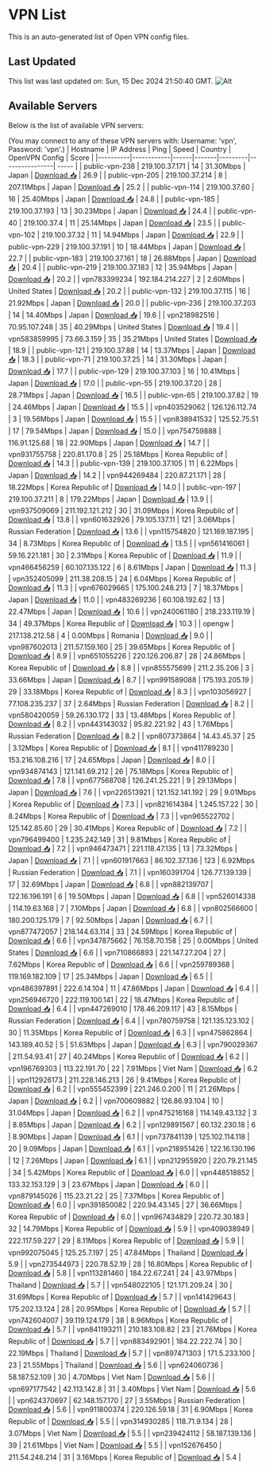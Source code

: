# VPN List

This is an auto-generated list of Open VPN config files.

## Last Updated

This list was last updated on: Sun, 15 Dec 2024 21:50:40 GMT.
![Alt](https://repobeats.axiom.co/api/embed/186b98318ef1479477931607c1ad7d823f12451f.svg "Repobeats analytics image")

## Available Servers

Below is the list of available VPN servers:

(You may connect to any of these VPN servers with: Username: 'vpn', Password: 'vpn'.)
| Hostname | IP Address | Ping | Speed | Country | OpenVPN Config | Score |
|----------|------------|------|-------|---------|----------------| ----- |
| public-vpn-238 | 219.100.37.171 | 14 | 31.30Mbps | Japan | [Download 📥](./configs/server_0_JP.ovpn) | 26.9 |
| public-vpn-205 | 219.100.37.214 | 8 | 207.11Mbps | Japan | [Download 📥](./configs/server_1_JP.ovpn) | 25.2 |
| public-vpn-114 | 219.100.37.60 | 16 | 25.40Mbps | Japan | [Download 📥](./configs/server_2_JP.ovpn) | 24.8 |
| public-vpn-185 | 219.100.37.193 | 13 | 30.23Mbps | Japan | [Download 📥](./configs/server_3_JP.ovpn) | 24.4 |
| public-vpn-40 | 219.100.37.4 | 11 | 25.14Mbps | Japan | [Download 📥](./configs/server_4_JP.ovpn) | 23.5 |
| public-vpn-102 | 219.100.37.32 | 11 | 14.94Mbps | Japan | [Download 📥](./configs/server_5_JP.ovpn) | 22.9 |
| public-vpn-229 | 219.100.37.191 | 10 | 18.44Mbps | Japan | [Download 📥](./configs/server_6_JP.ovpn) | 22.7 |
| public-vpn-183 | 219.100.37.161 | 18 | 26.88Mbps | Japan | [Download 📥](./configs/server_7_JP.ovpn) | 20.4 |
| public-vpn-219 | 219.100.37.183 | 12 | 35.94Mbps | Japan | [Download 📥](./configs/server_8_JP.ovpn) | 20.2 |
| vpn783399234 | 192.184.214.227 | 2 | 2.60Mbps | United States | [Download 📥](./configs/server_9_US.ovpn) | 20.2 |
| public-vpn-132 | 219.100.37.115 | 16 | 21.92Mbps | Japan | [Download 📥](./configs/server_10_JP.ovpn) | 20.0 |
| public-vpn-236 | 219.100.37.203 | 14 | 14.40Mbps | Japan | [Download 📥](./configs/server_11_JP.ovpn) | 19.6 |
| vpn218982516 | 70.95.107.248 | 35 | 40.29Mbps | United States | [Download 📥](./configs/server_12_US.ovpn) | 19.4 |
| vpn583859995 | 73.66.3.159 | 35 | 35.21Mbps | United States | [Download 📥](./configs/server_13_US.ovpn) | 18.9 |
| public-vpn-121 | 219.100.37.88 | 14 | 13.37Mbps | Japan | [Download 📥](./configs/server_14_JP.ovpn) | 18.3 |
| public-vpn-71 | 219.100.37.25 | 14 | 31.30Mbps | Japan | [Download 📥](./configs/server_15_JP.ovpn) | 17.7 |
| public-vpn-129 | 219.100.37.103 | 16 | 10.41Mbps | Japan | [Download 📥](./configs/server_16_JP.ovpn) | 17.0 |
| public-vpn-55 | 219.100.37.20 | 28 | 28.71Mbps | Japan | [Download 📥](./configs/server_17_JP.ovpn) | 16.5 |
| public-vpn-65 | 219.100.37.82 | 19 | 24.46Mbps | Japan | [Download 📥](./configs/server_18_JP.ovpn) | 15.5 |
| vpn403529062 | 126.126.112.74 | 3 | 19.56Mbps | Japan | [Download 📥](./configs/server_19_JP.ovpn) | 15.5 |
| vpn838941532 | 125.52.75.51 | 17 | 79.54Mbps | Japan | [Download 📥](./configs/server_20_JP.ovpn) | 15.0 |
| vpn754759888 | 116.91.125.68 | 18 | 22.90Mbps | Japan | [Download 📥](./configs/server_21_JP.ovpn) | 14.7 |
| vpn931755758 | 220.81.170.8 | 25 | 25.18Mbps | Korea Republic of | [Download 📥](./configs/server_22_KR.ovpn) | 14.3 |
| public-vpn-139 | 219.100.37.105 | 11 | 6.22Mbps | Japan | [Download 📥](./configs/server_23_JP.ovpn) | 14.2 |
| vpn944269484 | 220.87.21.171 | 28 | 18.22Mbps | Korea Republic of | [Download 📥](./configs/server_24_KR.ovpn) | 14.0 |
| public-vpn-197 | 219.100.37.211 | 8 | 179.22Mbps | Japan | [Download 📥](./configs/server_25_JP.ovpn) | 13.9 |
| vpn937509069 | 211.192.121.212 | 30 | 31.09Mbps | Korea Republic of | [Download 📥](./configs/server_26_KR.ovpn) | 13.8 |
| vpn601632926 | 79.105.137.11 | 121 | 3.06Mbps | Russian Federation | [Download 📥](./configs/server_27_RU.ovpn) | 13.6 |
| vpn115754820 | 121.169.187.195 | 34 | 8.73Mbps | Korea Republic of | [Download 📥](./configs/server_28_KR.ovpn) | 13.5 |
| vpn561416061 | 59.16.221.181 | 30 | 2.31Mbps | Korea Republic of | [Download 📥](./configs/server_29_KR.ovpn) | 11.9 |
| vpn466456259 | 60.107.135.122 | 6 | 8.61Mbps | Japan | [Download 📥](./configs/server_30_JP.ovpn) | 11.3 |
| vpn352405099 | 211.38.208.15 | 24 | 6.04Mbps | Korea Republic of | [Download 📥](./configs/server_31_KR.ovpn) | 11.3 |
| vpn676029665 | 175.100.248.213 | 7 | 18.37Mbps | Japan | [Download 📥](./configs/server_32_JP.ovpn) | 11.0 |
| vpn483269236 | 60.108.192.62 | 13 | 22.47Mbps | Japan | [Download 📥](./configs/server_33_JP.ovpn) | 10.6 |
| vpn240061180 | 218.233.119.19 | 34 | 49.37Mbps | Korea Republic of | [Download 📥](./configs/server_34_KR.ovpn) | 10.3 |
| opengw | 217.138.212.58 | 4 | 0.00Mbps | Romania | [Download 📥](./configs/server_35_RO.ovpn) | 9.0 |
| vpn987602013 | 211.57.159.160 | 25 | 39.65Mbps | Korea Republic of | [Download 📥](./configs/server_36_KR.ovpn) | 8.9 |
| vpn651055226 | 220.126.206.87 | 28 | 24.86Mbps | Korea Republic of | [Download 📥](./configs/server_37_KR.ovpn) | 8.8 |
| vpn855575699 | 211.2.35.206 | 3 | 33.66Mbps | Japan | [Download 📥](./configs/server_38_JP.ovpn) | 8.7 |
| vpn991589088 | 175.193.205.19 | 29 | 33.18Mbps | Korea Republic of | [Download 📥](./configs/server_39_KR.ovpn) | 8.3 |
| vpn103056927 | 77.108.235.237 | 37 | 2.64Mbps | Russian Federation | [Download 📥](./configs/server_40_RU.ovpn) | 8.2 |
| vpn580420059 | 59.26.130.172 | 33 | 13.48Mbps | Korea Republic of | [Download 📥](./configs/server_41_KR.ovpn) | 8.2 |
| vpn443143032 | 95.82.221.92 | 43 | 1.76Mbps | Russian Federation | [Download 📥](./configs/server_42_RU.ovpn) | 8.2 |
| vpn807373864 | 14.43.45.37 | 25 | 3.12Mbps | Korea Republic of | [Download 📥](./configs/server_43_KR.ovpn) | 8.1 |
| vpn411789230 | 153.216.108.216 | 17 | 24.65Mbps | Japan | [Download 📥](./configs/server_44_JP.ovpn) | 8.0 |
| vpn934874143 | 121.141.69.212 | 26 | 75.18Mbps | Korea Republic of | [Download 📥](./configs/server_45_KR.ovpn) | 7.8 |
| vpn677568708 | 126.241.25.221 | 9 | 29.13Mbps | Japan | [Download 📥](./configs/server_46_JP.ovpn) | 7.6 |
| vpn226513921 | 121.152.141.192 | 29 | 9.01Mbps | Korea Republic of | [Download 📥](./configs/server_47_KR.ovpn) | 7.3 |
| vpn821614384 | 1.245.157.22 | 30 | 8.24Mbps | Korea Republic of | [Download 📥](./configs/server_48_KR.ovpn) | 7.3 |
| vpn965522702 | 125.142.85.60 | 29 | 30.41Mbps | Korea Republic of | [Download 📥](./configs/server_49_KR.ovpn) | 7.2 |
| vpn796499400 | 1.235.242.149 | 31 | 9.81Mbps | Korea Republic of | [Download 📥](./configs/server_50_KR.ovpn) | 7.2 |
| vpn946473471 | 221.118.47.135 | 13 | 73.32Mbps | Japan | [Download 📥](./configs/server_51_JP.ovpn) | 7.1 |
| vpn601917663 | 86.102.37.136 | 123 | 6.92Mbps | Russian Federation | [Download 📥](./configs/server_52_RU.ovpn) | 7.1 |
| vpn160391704 | 126.77.139.139 | 17 | 32.69Mbps | Japan | [Download 📥](./configs/server_53_JP.ovpn) | 6.8 |
| vpn882139707 | 122.16.196.191 | 6 | 19.50Mbps | Japan | [Download 📥](./configs/server_54_JP.ovpn) | 6.8 |
| vpn526014338 | 114.19.63.168 | 7 | 7.10Mbps | Japan | [Download 📥](./configs/server_55_JP.ovpn) | 6.8 |
| vpn802566600 | 180.200.125.179 | 7 | 92.50Mbps | Japan | [Download 📥](./configs/server_56_JP.ovpn) | 6.7 |
| vpn877472057 | 218.144.63.114 | 33 | 24.59Mbps | Korea Republic of | [Download 📥](./configs/server_57_KR.ovpn) | 6.6 |
| vpn347875662 | 76.158.70.158 | 25 | 0.00Mbps | United States | [Download 📥](./configs/server_58_US.ovpn) | 6.6 |
| vpn710866893 | 221.147.27.204 | 27 | 7.62Mbps | Korea Republic of | [Download 📥](./configs/server_59_KR.ovpn) | 6.6 |
| vpn259789368 | 119.169.182.109 | 17 | 25.34Mbps | Japan | [Download 📥](./configs/server_60_JP.ovpn) | 6.5 |
| vpn486397891 | 222.6.14.104 | 11 | 47.86Mbps | Japan | [Download 📥](./configs/server_61_JP.ovpn) | 6.4 |
| vpn256946720 | 222.119.100.141 | 22 | 18.47Mbps | Korea Republic of | [Download 📥](./configs/server_62_KR.ovpn) | 6.4 |
| vpn447269010 | 178.46.209.117 | 43 | 8.15Mbps | Russian Federation | [Download 📥](./configs/server_63_RU.ovpn) | 6.4 |
| vpn780759758 | 121.135.123.102 | 30 | 11.35Mbps | Korea Republic of | [Download 📥](./configs/server_64_KR.ovpn) | 6.3 |
| vpn475862864 | 143.189.40.52 | 5 | 51.63Mbps | Japan | [Download 📥](./configs/server_65_JP.ovpn) | 6.3 |
| vpn790029367 | 211.54.93.41 | 27 | 40.24Mbps | Korea Republic of | [Download 📥](./configs/server_66_KR.ovpn) | 6.2 |
| vpn196769303 | 113.22.191.70 | 22 | 7.91Mbps | Viet Nam | [Download 📥](./configs/server_67_VN.ovpn) | 6.2 |
| vpn112926173 | 211.228.146.213 | 26 | 9.41Mbps | Korea Republic of | [Download 📥](./configs/server_68_KR.ovpn) | 6.2 |
| vpn555452399 | 221.246.0.200 | 11 | 21.26Mbps | Japan | [Download 📥](./configs/server_69_JP.ovpn) | 6.2 |
| vpn700609882 | 126.86.93.104 | 10 | 31.04Mbps | Japan | [Download 📥](./configs/server_70_JP.ovpn) | 6.2 |
| vpn475216168 | 114.149.43.132 | 3 | 8.85Mbps | Japan | [Download 📥](./configs/server_71_JP.ovpn) | 6.2 |
| vpn129891567 | 60.132.230.18 | 6 | 8.90Mbps | Japan | [Download 📥](./configs/server_72_JP.ovpn) | 6.1 |
| vpn737841139 | 125.102.114.118 | 20 | 9.09Mbps | Japan | [Download 📥](./configs/server_73_JP.ovpn) | 6.1 |
| vpn218951426 | 122.16.130.196 | 12 | 7.26Mbps | Japan | [Download 📥](./configs/server_74_JP.ovpn) | 6.1 |
| vpn212955920 | 220.79.21.145 | 34 | 5.42Mbps | Korea Republic of | [Download 📥](./configs/server_75_KR.ovpn) | 6.0 |
| vpn448518852 | 133.32.153.129 | 3 | 23.67Mbps | Japan | [Download 📥](./configs/server_76_JP.ovpn) | 6.0 |
| vpn879145026 | 115.23.21.22 | 25 | 7.37Mbps | Korea Republic of | [Download 📥](./configs/server_77_KR.ovpn) | 6.0 |
| vpn391850082 | 220.94.43.145 | 27 | 36.66Mbps | Korea Republic of | [Download 📥](./configs/server_78_KR.ovpn) | 6.0 |
| vpn967434829 | 220.72.30.183 | 32 | 14.79Mbps | Korea Republic of | [Download 📥](./configs/server_79_KR.ovpn) | 5.9 |
| vpn409038949 | 222.117.59.227 | 29 | 8.11Mbps | Korea Republic of | [Download 📥](./configs/server_80_KR.ovpn) | 5.9 |
| vpn992075045 | 125.25.7.197 | 25 | 47.84Mbps | Thailand | [Download 📥](./configs/server_81_TH.ovpn) | 5.9 |
| vpn273544973 | 220.78.52.19 | 28 | 16.80Mbps | Korea Republic of | [Download 📥](./configs/server_82_KR.ovpn) | 5.8 |
| vpn113281460 | 184.22.67.241 | 24 | 43.97Mbps | Thailand | [Download 📥](./configs/server_83_TH.ovpn) | 5.7 |
| vpn548022105 | 121.171.209.24 | 30 | 31.69Mbps | Korea Republic of | [Download 📥](./configs/server_84_KR.ovpn) | 5.7 |
| vpn141429643 | 175.202.13.124 | 28 | 20.95Mbps | Korea Republic of | [Download 📥](./configs/server_85_KR.ovpn) | 5.7 |
| vpn742604007 | 39.119.124.179 | 38 | 8.96Mbps | Korea Republic of | [Download 📥](./configs/server_86_KR.ovpn) | 5.7 |
| vpn841193211 | 210.183.108.82 | 23 | 21.76Mbps | Korea Republic of | [Download 📥](./configs/server_87_KR.ovpn) | 5.7 |
| vpn883492901 | 184.22.222.74 | 30 | 22.19Mbps | Thailand | [Download 📥](./configs/server_88_TH.ovpn) | 5.7 |
| vpn897471303 | 171.5.233.100 | 23 | 21.55Mbps | Thailand | [Download 📥](./configs/server_89_TH.ovpn) | 5.6 |
| vpn624060736 | 58.187.52.109 | 30 | 4.70Mbps | Viet Nam | [Download 📥](./configs/server_90_VN.ovpn) | 5.6 |
| vpn697177542 | 42.113.142.8 | 31 | 3.40Mbps | Viet Nam | [Download 📥](./configs/server_91_VN.ovpn) | 5.6 |
| vpn624370697 | 62.148.157.170 | 27 | 3.55Mbps | Russian Federation | [Download 📥](./configs/server_92_RU.ovpn) | 5.6 |
| vpn911800374 | 220.126.59.18 | 31 | 6.90Mbps | Korea Republic of | [Download 📥](./configs/server_93_KR.ovpn) | 5.5 |
| vpn314930285 | 118.71.9.134 | 28 | 3.07Mbps | Viet Nam | [Download 📥](./configs/server_94_VN.ovpn) | 5.5 |
| vpn239424112 | 58.187.139.136 | 39 | 21.61Mbps | Viet Nam | [Download 📥](./configs/server_95_VN.ovpn) | 5.5 |
| vpn152676450 | 211.54.248.214 | 31 | 3.16Mbps | Korea Republic of | [Download 📥](./configs/server_96_KR.ovpn) | 5.4 |
